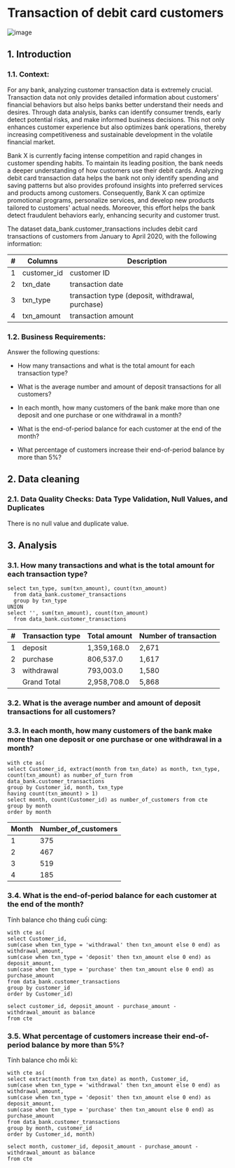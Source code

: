 # Transaction of debit card customers

![image](https://github.com/linhnguyen2601/SQL-Projects/assets/166676829/70e2bf1c-2727-446d-9100-e747349cbffc)

## 1. Introduction

### 1.1. Context:
For any bank, analyzing customer transaction data is extremely crucial. Transaction data not only provides detailed information about customers' financial behaviors but also helps banks better understand their needs and desires. Through data analysis, banks can identify consumer trends, early detect potential risks, and make informed business decisions. This not only enhances customer experience but also optimizes bank operations, thereby increasing competitiveness and sustainable development in the volatile financial market.

Bank X is currently facing intense competition and rapid changes in customer spending habits. To maintain its leading position, the bank needs a deeper understanding of how customers use their debit cards. Analyzing debit card transaction data helps the bank not only identify spending and saving patterns but also provides profound insights into preferred services and products among customers. Consequently, Bank X can optimize promotional programs, personalize services, and develop new products tailored to customers' actual needs. Moreover, this effort helps the bank detect fraudulent behaviors early, enhancing security and customer trust.

The dataset data_bank.customer_transactions includes debit card transactions of customers from January to April 2020, with the following information:

| # | Columns |  Description |
| --- | --- | --- |   
| 1 | customer_id | customer ID |
| 2 | txn_date | transaction date |
| 3 | txn_type | transaction type (deposit, withdrawal, purchase) |
| 4 | txn_amount | transaction amount |

### 1.2. Business Requirements:

Answer the following questions:

- How many transactions and what is the total amount for each transaction type?

- What is the average number and amount of deposit transactions for all customers?

- In each month, how many customers of the bank make more than one deposit and one purchase or one withdrawal in a month?

- What is the end-of-period balance for each customer at the end of the month?

- What percentage of customers increase their end-of-period balance by more than 5%?

## 2. Data cleaning

### 2.1. Data Quality Checks: Data Type Validation, Null Values, and Duplicates

There is no null value and duplicate value.

## 3. Analysis

### 3.1. How many transactions and what is the total amount for each transaction type?

```
select txn_type, sum(txn_amount), count(txn_amount)
  from data_bank.customer_transactions
  group by txn_type
UNION
select '', sum(txn_amount), count(txn_amount)
  from data_bank.customer_transactions
```

| # | Transaction type |  Total amount | Number of transaction|
| --- | --- | --- |   --- |
| 1 | deposit	 | 1,359,168.0  | 2,671|
| 2 | purchase | 806,537.0   | 1,617|
| 3 | withdrawal	 | 793,003.0   | 1,580|
||Grand Total|2,958,708.0 |5,868|

### 3.2. What is the average number and amount of deposit transactions for all customers?

### 3.3. In each month, how many customers of the bank make more than one deposit or one purchase or one withdrawal in a month?

```
with cte as(
select Customer_id, extract(month from txn_date) as month, txn_type, count(txn_amount) as number_of_turn from data_bank.customer_transactions
group by Customer_id, month, txn_type
having count(txn_amount) > 1)
select month, count(Customer_id) as number_of_customers from cte
group by month
order by month
```

| Month | Number_of_customers |
| --- | --- | 
| 1 | 375 |
| 2 | 467 |
| 3 | 519 |
| 4 | 185 |

### 3.4. What is the end-of-period balance for each customer at the end of the month?

Tính balance cho tháng cuối cùng:
```
with cte as(
select Customer_id, 
sum(case when txn_type = 'withdrawal' then txn_amount else 0 end) as withdrawal_amount,
sum(case when txn_type = 'deposit' then txn_amount else 0 end) as deposit_amount,
sum(case when txn_type = 'purchase' then txn_amount else 0 end) as purchase_amount
from data_bank.customer_transactions
group by customer_id 
order by Customer_id)

select customer_id, deposit_amount - purchase_amount - withdrawal_amount as balance
from cte
```

### 3.5. What percentage of customers increase their end-of-period balance by more than 5%?

Tính balance cho mỗi kì:
```
with cte as(
select extract(month from txn_date) as month, Customer_id, 
sum(case when txn_type = 'withdrawal' then txn_amount else 0 end) as withdrawal_amount,
sum(case when txn_type = 'deposit' then txn_amount else 0 end) as deposit_amount,
sum(case when txn_type = 'purchase' then txn_amount else 0 end) as purchase_amount
from data_bank.customer_transactions
group by month, customer_id 
order by Customer_id, month)

select month, customer_id, deposit_amount - purchase_amount - withdrawal_amount as balance
from cte
```
